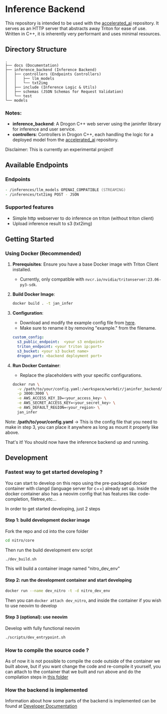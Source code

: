 # Inference Backend

This repository is intended to be used with the [accelerated_ai](https://github.com/janhq/accelerated_ai) repository. It serves as an HTTP server that abstracts away Triton for ease of use. Written in C++, it is inherently very performant and uses minimal resources.

## Directory Structure

```
.
├── docs (Documentation)
├── inference_backend (Inference Backend)
│   ├── controllers (Endpoints Controllers)
│   │   ├── llm_models
│   │   └── txt2img
│   ├── include (Inference Logic & Utils)
│   ├── schemas (JSON Schemas for Request Validation)
│   └── test
└── models
```


### Notes:
- **inference_backend**: A Drogon C++ web server using the janinfer library for inference and user service.
- **controllers**: Controllers in Drogon C++, each handling the logic for a deployed model from the [accelerated_ai](https://github.com/janhq/accelerated_ai) repository.

Disclaimer: This is currently an experimental project!

## Available Endpoints

### Endpoints

```zsh
- /inferences/llm_models OPENAI_COMPATIBLE (STREAMING)
- /inferences/txt2img POST - JSON
```

### Supported features
- Simple http webserver to do inference on triton (without triton client)
- Upload inference result to s3 (txt2img)

## Getting Started

### Using Docker (Recommended)

1. **Prerequisites**: Ensure you have a base Docker image with Triton Client installed.
    - Currently, only compatible with `nvcr.io/nvidia/tritonserver:23.06-py3-sdk`.

2. **Build Docker Image**: 
    ```zsh
    docker build . -t jan_infer
    ```

3. **Configuration**: 
    - Download and modify the example config file from [here](example.config.yaml).
    - Make sure to rename it by removing "example." from the filename.

    ```yaml
    custom_config:
      s3_public_endpoint:  <your s3 endpoint>
      triton_endpoint: <your triton ip:port>
      s3_bucket: <your s3 bucket name>
      drogon_port: <backend deployment port>
    ```

4. **Run Docker Container**: 
    - Replace the placeholders with your specific configurations.
  
    ```zsh
    docker run \
      -v /path/to/your/config.yaml:/workspace/workdir/janinfer_backend/config.yaml \
      -p 3000:3000 \
      -e AWS_ACCESS_KEY_ID=<your_access_key> \
      -e AWS_SECRET_ACCESS_KEY=<your_secret_key> \
      -e AWS_DEFAULT_REGION=<your_region> \
      jan_infer
    ```

Note: **/path/to/your/config.yaml** -> This is the config file that you need to make in step 3, you can place it anywhere as long as mount it properly like above.

That's it! You should now have the inference backend up and running.


## Development

### Fastest way to get started developing ?

You can start to develop on this repo using the pre-packaged docker container with clangd (language server for c++) already set up. Inside the docker container also has a neovim config that has features like code-completion, filetree,etc...

In order to get started developing, just 2 steps


#### Step 1: build development docker image
Fork the repo and cd into the core folder

```zsh
cd nitro/core
```
Then run the build development env script

```zsh
./dev_build.sh
```
This will build a container image named "nitro_dev_env"
#### Step 2: run the development container and start developing
```zsh
docker run --name dev_nitro -t -d nitro_dev_env 
```
Then you can `docker attach dev_nitro`, and inside the container if you wish to use neovim to develop
#### Step 3 (optional): use neovim
Develop with fully functional neovim
```zsh
./scripts/dev_entrypoint.sh
```

### How to compile the source code ?

As of now it is not possible to compile the code outside of the container we built above, but if you want change the code and re-compile it yourself, you can attach to the container that we built and run above and do the compilation steps in [this folder](core/inference_backend)

### How the backend is implemented
Information about how some parts of the backend is implemented can be found at [Developer Documentation](core/docs/development)
